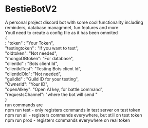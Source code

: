 # BestieBotV2
A personal project discord bot with some cool functionality including reminders, database managmnet, fun features and more<br />
Youll need to create a config file as it has been ommited<br />
{<br />
:   "token" : "Your Token",<br />
   "testingtoken" : "If you want to test",<br />
   "oldtoken": "Not needed",<br />
   "mongoDBtoken": "For database",<br />
   "clientId" : "Bots client Id",<br />
   "clientIdTest": "Testing Bots client Id",<br />
   "clientIdOld": "Not needed",<br />
   "guildId" : "Guild ID for your testing",<br />
   "OwnerId": "Your ID", <br />
   "openAIkey": "Open AI key, for battle command",<br />
   "requestsChannel": "where the bot will send "<br />
}<br />
run commands are<br />
npm run test  - only registers commands in test server on test token<br />
npm run all   - registers commands everywhere, but still on test token<br />
npm run prod  - registers commands everywhere on real token<br />
